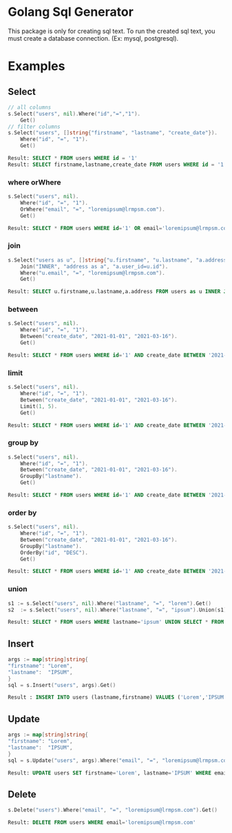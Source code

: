 # Golang Sql Generator
This package is only for creating sql text. To run the created sql text, you must create a database connection. (Ex: mysql, postgresql).

# Examples

## Select
```go
// all columns
s.Select("users", nil).Where("id","=","1").
	Get()
// filter columns
s.Select("users", []string{"firstname", "lastname", "create_date"}).
    Where("id", "=", "1").
    Get()
```
```sql
Result: SELECT * FROM users WHERE id = '1'
Result: SELECT firstname,lastname,create_date FROM users WHERE id = '1'
```
### where orWhere
```go
s.Select("users", nil).
    Where("id", "=", "1").
    OrWhere("email", "=", "loremipsum@lrmpsm.com").
    Get()
```
```sql
Result: SELECT * FROM users WHERE id='1' OR email='loremipsum@lrmpsm.com'
```
### join
```go
s.Select("users as u", []string{"u.firstname", "u.lastname", "a.address"}).
    Join("INNER", "address as a", "a.user_id=u.id").
    Where("u.email", "=", "loremipsum@lrmpsm.com").
    Get()
```
```sql
Result: SELECT u.firstname,u.lastname,a.address FROM users as u INNER JOIN address as a ON a.user_id=u.id WHERE u.email='loremipsum@lrmpsm.com'
```
### between
```go
s.Select("users", nil).
	Where("id", "=", "1").
	Between("create_date", "2021-01-01", "2021-03-16").
	Get()
```
```sql
Result: SELECT * FROM users WHERE id='1' AND create_date BETWEEN '2021-01-01' AND '2021-03-16'
```
### limit
```go
s.Select("users", nil).
    Where("id", "=", "1").
    Between("create_date", "2021-01-01", "2021-03-16").
    Limit(1, 5).
    Get()
```
```sql
Result: SELECT * FROM users WHERE id='1' AND create_date BETWEEN '2021-01-01' AND '2021-03-16' LIMIT 1,5
```
### group by
```go
s.Select("users", nil).
	Where("id", "=", "1").
	Between("create_date", "2021-01-01", "2021-03-16").
	GroupBy("lastname").
	Get()
```
```sql
Result: SELECT * FROM users WHERE id='1' AND create_date BETWEEN '2021-01-01' AND '2021-03-16' GROUP BY lastname
```
### order by
```go
s.Select("users", nil).
	Where("id", "=", "1").
	Between("create_date", "2021-01-01", "2021-03-16").
	GroupBy("lastname").
	OrderBy("id", "DESC").
	Get()
```
```sql
Result: SELECT * FROM users WHERE id='1' AND create_date BETWEEN '2021-01-01' AND '2021-03-16' GROUP BY lastname ORDER BY id DESC
```
### union
```go
s1 := s.Select("users", nil).Where("lastname", "=", "lorem").Get()
s2  := s.Select("users", nil).Where("lastname", "=", "ipsum").Union(s1).Get()
```
```sql
Result: SELECT * FROM users WHERE lastname='ipsum' UNION SELECT * FROM users WHERE lastname='lorem'
```

## Insert
```go
args := map[string]string{
"firstname": "Lorem",
"lastname":  "IPSUM",
}
sql = s.Insert("users", args).Get()
```
```sql
Result : INSERT INTO users (lastname,firstname) VALUES ('Lorem','IPSUM')
```

## Update
```go
args := map[string]string{
"firstname": "Lorem",
"lastname":  "IPSUM",
}
sql = s.Update("users", args).Where("email", "=", "loremipsum@lrmpsm.com").Get()
```
```sql
Result: UPDATE users SET firstname='Lorem', lastname='IPSUM' WHERE email='loremipsum@lrmpsm.com'
```

## Delete
```go
s.Delete("users").Where("email", "=", "loremipsum@lrmpsm.com").Get()
```
```sql
Result: DELETE FROM users WHERE email='loremipsum@lrmpsm.com'
```